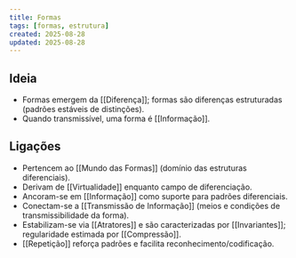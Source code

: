 ```yaml
---
title: Formas
tags: [formas, estrutura]
created: 2025-08-28
updated: 2025-08-28
---
```


## Ideia
- Formas emergem da [[Diferença]]; formas são diferenças estruturadas (padrões estáveis de distinções).
- Quando transmissível, uma forma é [[Informação]].

## Ligações
- Pertencem ao [[Mundo das Formas]] (domínio das estruturas diferenciais).
- Derivam de [[Virtualidade]] enquanto campo de diferenciação.
- Ancoram-se em [[Informação]] como suporte para padrões diferenciais.
- Conectam-se a [[Transmissão de Informação]] (meios e condições de transmissibilidade da forma).
- Estabilizam-se via [[Atratores]] e são caracterizadas por [[Invariantes]]; regularidade estimada por [[Compressão]].
 - [[Repetição]] reforça padrões e facilita reconhecimento/codificação.
